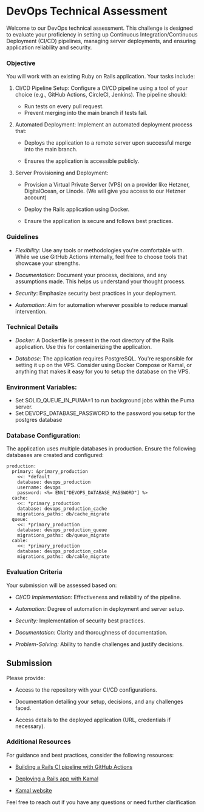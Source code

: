 # DevOps Technical Assessment
Welcome to our DevOps technical assessment. This challenge is designed to evaluate your proficiency in setting up Continuous Integration/Continuous Deployment (CI/CD) pipelines, managing server deployments, and ensuring application reliability and security.

### Objective
You will work with an existing Ruby on Rails application. Your tasks include:

1. CI/CD Pipeline Setup: Configure a CI/CD pipeline using a tool of your choice (e.g., GitHub Actions, CircleCI, Jenkins). The pipeline should:

    - Run tests on every pull request.
    - Prevent merging into the main branch if tests fail.

2. Automated Deployment: Implement an automated deployment process that:

    - Deploys the application to a remote server upon successful merge into the main branch.

    - Ensures the application is accessible publicly.

3. Server Provisioning and Deployment:

    - Provision a Virtual Private Server (VPS) on a provider like Hetzner, DigitalOcean, or Linode. (We will give you access to our Hetzner account)

    - Deploy the Rails application using Docker.

    - Ensure the application is secure and follows best practices.

### Guidelines
- *Flexibility*: Use any tools or methodologies you're comfortable with. While we use GitHub Actions internally, feel free to choose tools that showcase your strengths.

- *Documentation*: Document your process, decisions, and any assumptions made. This helps us understand your thought process.

- *Security*: Emphasize security best practices in your deployment.

- *Automation*: Aim for automation wherever possible to reduce manual intervention.

### Technical Details
- *Docker:* A Dockerfile is present in the root directory of the Rails application. Use this for containerizing the application.

- *Database:* The application requires PostgreSQL. You're responsible for setting it up on the VPS. Consider using Docker Compose or Kamal, or anything that makes it easy for you to setup the database on the VPS.

### Environment Variables:

- Set SOLID_QUEUE_IN_PUMA=1 to run background jobs within the Puma server.
- Set DEVOPS_DATABASE_PASSWORD to the password you setup for the postgres database

### Database Configuration:

The application uses multiple databases in production. Ensure the following databases are created and configured:

```
production:
  primary: &primary_production
    <<: *default
    database: devops_production
    username: devops
    password: <%= ENV["DEVOPS_DATABASE_PASSWORD"] %>
  cache:
    <<: *primary_production
    database: devops_production_cache
    migrations_paths: db/cache_migrate
  queue:
    <<: *primary_production
    database: devops_production_queue
    migrations_paths: db/queue_migrate
  cable:
    <<: *primary_production
    database: devops_production_cable
    migrations_paths: db/cable_migrate
```


### Evaluation Criteria
Your submission will be assessed based on:

- *CI/CD Implementation:* Effectiveness and reliability of the pipeline.

- *Automation:* Degree of automation in deployment and server setup.

- *Security:* Implementation of security best practices.

- *Documentation:* Clarity and thoroughness of documentation.

- *Problem-Solving:* Ability to handle challenges and justify decisions.

## Submission
Please provide:

- Access to the repository with your CI/CD configurations.

- Documentation detailing your setup, decisions, and any challenges faced.

- Access details to the deployed application (URL, credentials if necessary).

### Additional Resources
For guidance and best practices, consider the following resources:

- [Building a Rails CI pipeline with GitHub Actions](https://boringrails.com/articles/building-a-rails-ci-pipeline-with-github-actions/)

- [Deploying a Rails app with Kamal](https://medium.com/@huseyinbiyik/deploying-a-rails-app-with-kamal-c0aeb91f3868)

- [Kamal website](https://kamal-deploy.org)

Feel free to reach out if you have any questions or need further clarification
